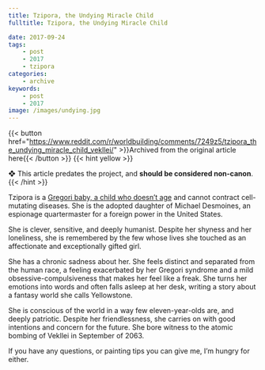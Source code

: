 ```yaml
---
title: Tzipora, the Undying Miracle Child
fulltitle: Tzipora, the Undying Miracle Child

date: 2017-09-24
tags:
    - post
    - 2017
    - tzipora
categories:
    - archive
keywords:
    - post
    - 2017
image: /images/undying.jpg
---
```

{{< button href="https://www.reddit.com/r/worldbuilding/comments/7249z5/tzipora_the_undying_miracle_child_vekllei/" >}}Archived from the original article here{{< /button >}}
{{< hint yellow >}}

❖ This article predates the project, and **should be considered non-canon**.
{{< /hint >}}

Tzipora is a [Gregori baby, a child who doesn’t age](https://www.reddit.com/r/worldbuilding/comments/6xtflc/tzipora_one_of_the_children_to_stop_ageing_vekllei/) and cannot contract cell-mutating diseases. She is the adopted daughter of Michael Desmoines, an espionage quartermaster for a foreign power in the United States.

She is clever, sensitive, and deeply humanist. Despite her shyness and her loneliness, she is remembered by the few whose lives she touched as an affectionate and exceptionally gifted girl.

She has a chronic sadness about her. She feels distinct and separated from the human race, a feeling exacerbated by her Gregori syndrome and a mild obsessive-compulsiveness that makes her feel like a freak. She turns her emotions into words and often falls asleep at her desk, writing a story about a fantasy world she calls Yellowstone.

She is conscious of the world in a way few eleven-year-olds are, and deeply patriotic. Despite her friendlessness, she carries on with good intentions and concern for the future. She bore witness to the atomic bombing of Vekllei in September of 2063.

If you have any questions, or painting tips you can give me, I’m hungry for either.
